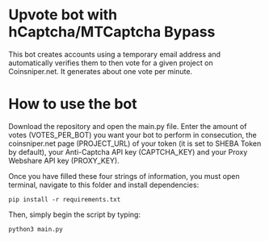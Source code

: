 # Upvote bot with hCaptcha/MTCaptcha Bypass
This bot creates accounts using a temporary email address and automatically verifies them to then vote for a given project on Coinsniper.net. It generates about one vote per minute. 

# How to use the bot
Download the repository and open the main.py file. Enter the amount of votes (VOTES_PER_BOT) you want your bot to perform in consecution, the coinsniper.net page (PROJECT_URL) of your token (it is set to SHEBA Token by default), your Anti-Captcha API key (CAPTCHA_KEY) and your Proxy Webshare API key (PROXY_KEY). 

Once you have filled these four strings of information, you must open terminal, navigate to this folder and install dependencies:
```
pip install -r requirements.txt
```

Then, simply begin the script by typing:
```
python3 main.py
```
